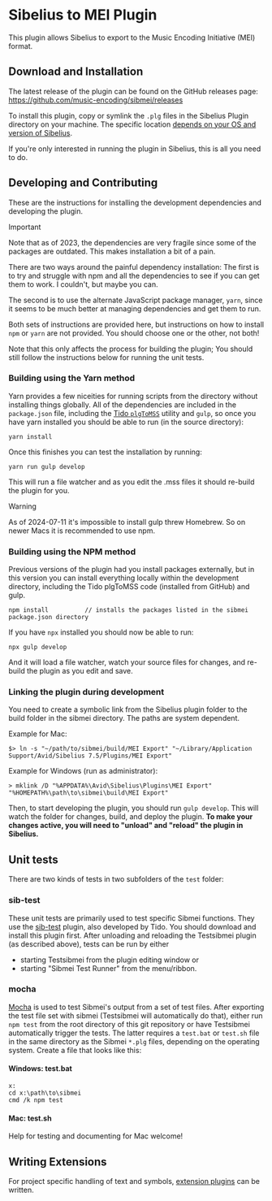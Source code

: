# Sibelius to MEI Plugin

This plugin allows Sibelius to export to the Music Encoding Initiative (MEI) format.

## Download and Installation

The latest release of the plugin can be found on the GitHub releases page: https://github.com/music-encoding/sibmei/releases

To install this plugin, copy or symlink the `.plg` files in the Sibelius Plugin directory on your machine. The specific location [depends on your OS and version of Sibelius](http://www.sibelius.com/download/plugins/index.html?help=install).

If you're only interested in running the plugin in Sibelius, this is all you need to do.

## Developing and Contributing

These are the instructions for installing the development dependencies and developing the plugin.

> [!IMPORTANT]  
> Note that as of 2023, the dependencies are very fragile since some of the packages are outdated. This makes installation a bit of a pain.

There are two ways around the painful dependency installation: The first is to try and struggle with npm and all the dependencies to see if you can get them to work. I couldn't, but maybe you can.

The second is to use the alternate JavaScript package manager, `yarn`, since it seems to be much better at managing dependencies and get them to run.

Both sets of instructions are provided here, but instructions on how to install `npm` or `yarn` are not provided. You should choose one or the other, not both!

Note that this only affects the process for building the plugin; You should still follow the instructions below for running the unit tests.

### Building using the Yarn method

Yarn provides a few niceities for running scripts from the directory without installing things globally. All of the dependencies are included in the `package.json` file, including the [Tido `plgToMSS`](https://github.com/tido/plgToMSS) utility and `gulp`, so once you have yarn installed you should be able to run (in the source directory):

```shell
yarn install
```

Once this finishes you can test the installation by running:

```shell
yarn run gulp develop
```

This will run a file watcher and as you edit the .mss files it should re-build the plugin for you.

> [!WARNING]  
> As of 2024-07-11 it's impossible to install gulp threw Homebrew. So on newer Macs it is recommended to use npm.

### Building using the NPM method

Previous versions of the plugin had you install packages externally, but in this version you can install everything locally within the development directory, including the Tido plgToMSS code (installed from GitHub) and gulp.

```shell
npm install          // installs the packages listed in the sibmei package.json directory
```

If you have `npx` installed you should now be able to run:

```shell
npx gulp develop
```

And it will load a file watcher, watch your source files for changes, and re-build the plugin as you edit and save.

### Linking the plugin during development

You need to create a symbolic link from the Sibelius plugin folder to the build folder in the sibmei directory. The paths are system dependent.

Example for Mac:

````
$> ln -s "~/path/to/sibmei/build/MEI Export" "~/Library/Application Support/Avid/Sibelius 7.5/Plugins/MEI Export"
````

Example for Windows (run as administrator):

````
> mklink /D "%APPDATA%\Avid\Sibelius\Plugins\MEI Export" "%HOMEPATH%\path\to\sibmei\build\MEI Export"
````

Then, to start developing the plugin, you should run `gulp develop`. This will watch the folder for changes, build, and deploy the plugin. **To make your changes active, you will need to "unload" and "reload" the plugin in Sibelius.**

## Unit tests

There are two kinds of tests in two subfolders of the `test` folder:

### sib-test

These unit tests are primarily used to test specific Sibmei functions. They use the [sib-test](https://github.com/tido/sib-test) plugin, also developed by Tido. You should download and install this plugin first. After unloading and reloading the Testsibmei plugin (as described above), tests can be run by either

* starting Testsibmei from the plugin editing window or
* starting "Sibmei Test Runner" from the menu/ribbon.

### mocha

[Mocha](https://mochajs.org/) is used to test Sibmei's output from a set of test files. After exporting the test file set with sibmei (Testsibmei will automatically do that), either run `npm test` from the root directory of this git repository or have Testsibmei automatically trigger the tests. The latter requires a `test.bat` or `test.sh` file in the same directory as the Sibmei `*.plg` files, depending on the operating system. Create a file that looks like this:

#### Windows: test.bat

```
x:
cd x:\path\to\sibmei
cmd /k npm test
```

#### Mac: test.sh

Help for testing and documenting for Mac welcome!

## Writing Extensions

For project specific handling of text and symbols, [extension plugins](Extensions.md) can be written.